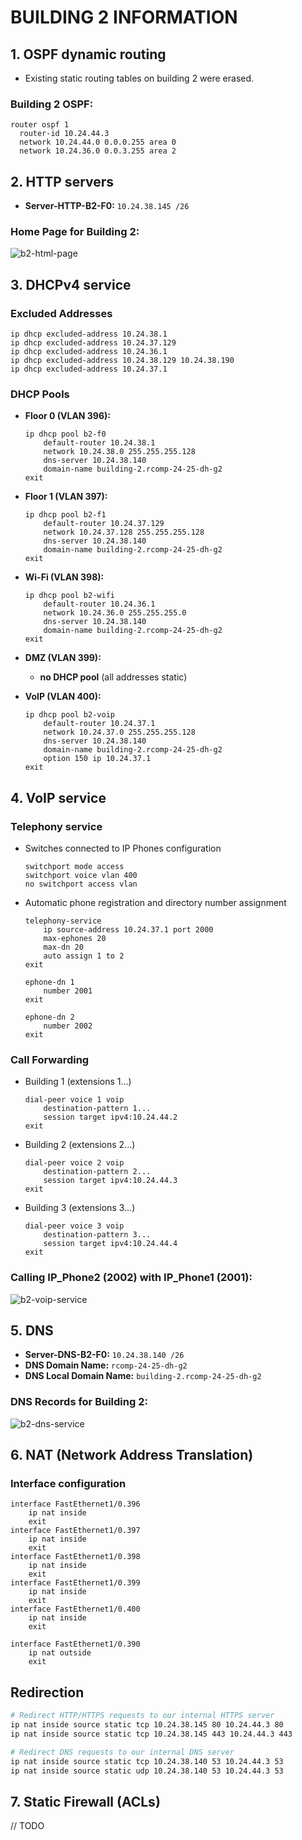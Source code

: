# BUILDING 2 INFORMATION

## 1. OSPF dynamic routing

- Existing static routing tables on building 2 were erased.
### **Building 2 OSPF**:
  ```
  router ospf 1
    router-id 10.24.44.3
    network 10.24.44.0 0.0.0.255 area 0
    network 10.24.36.0 0.0.3.255 area 2
  ```

## 2. HTTP servers

- **Server-HTTP-B2-F0:** `10.24.38.145 /26`

### **Home Page for Building 2**:

![b2-html-page](./config/b2-html-page.png)

## 3. DHCPv4 service

### Excluded Addresses
```
ip dhcp excluded-address 10.24.38.1
ip dhcp excluded-address 10.24.37.129
ip dhcp excluded-address 10.24.36.1
ip dhcp excluded-address 10.24.38.129 10.24.38.190
ip dhcp excluded-address 10.24.37.1
```

### DHCP Pools

- **Floor 0 (VLAN 396):**
    ```
    ip dhcp pool b2-f0
        default-router 10.24.38.1
        network 10.24.38.0 255.255.255.128
        dns-server 10.24.38.140
        domain-name building-2.rcomp-24-25-dh-g2
    exit
    ```
  
- **Floor 1 (VLAN 397):**
    ```
    ip dhcp pool b2-f1
        default-router 10.24.37.129
        network 10.24.37.128 255.255.255.128
        dns-server 10.24.38.140
        domain-name building-2.rcomp-24-25-dh-g2
    exit
    ```
  
- **Wi-Fi (VLAN 398):**
    ```
    ip dhcp pool b2-wifi
        default-router 10.24.36.1
        network 10.24.36.0 255.255.255.0
        dns-server 10.24.38.140
        domain-name building-2.rcomp-24-25-dh-g2
    exit
    ```
  
- **DMZ (VLAN 399):** 
  - **no DHCP pool** (all addresses static)
  

- **VoIP (VLAN 400):**
    ```
    ip dhcp pool b2-voip
        default-router 10.24.37.1
        network 10.24.37.0 255.255.255.128
        dns-server 10.24.38.140
        domain-name building-2.rcomp-24-25-dh-g2
        option 150 ip 10.24.37.1
    exit
    ```


## 4. VoIP service

### Telephony service

- Switches connected to IP Phones configuration
    ```
    switchport mode access
    switchport voice vlan 400
    no switchport access vlan
    ```

- Automatic phone registration and directory number assignment
    ```
    telephony-service
        ip source-address 10.24.37.1 port 2000
        max-ephones 20
        max-dn 20
        auto assign 1 to 2
    exit
    
    ephone-dn 1
        number 2001
    exit
    
    ephone-dn 2
        number 2002
    exit
    ```

### Call Forwarding

- Building 1 (extensions 1...)
    ```
    dial-peer voice 1 voip
        destination-pattern 1...
        session target ipv4:10.24.44.2
    exit
    ```
- Building 2 (extensions 2...)
    ```
    dial-peer voice 2 voip
        destination-pattern 2...
        session target ipv4:10.24.44.3
    exit
    ```
- Building 3 (extensions 3...)
    ```
    dial-peer voice 3 voip
        destination-pattern 3...
        session target ipv4:10.24.44.4
    exit
    ```

### **Calling IP_Phone2 (2002) with IP_Phone1 (2001)**:

![b2-voip-service](./config/b2-voip-service.png)


## 5. DNS

- **Server-DNS-B2-F0:** `10.24.38.140 /26`
- **DNS Domain Name:** `rcomp-24-25-dh-g2`
- **DNS Local Domain Name:** `building-2.rcomp-24-25-dh-g2`

### **DNS Records for Building 2**:

![b2-dns-service](./config/b2-dns-service.png)

## 6. NAT (Network Address Translation)

### Interface configuration
```
interface FastEthernet1/0.396
    ip nat inside
    exit
interface FastEthernet1/0.397
    ip nat inside
    exit
interface FastEthernet1/0.398
    ip nat inside
    exit
interface FastEthernet1/0.399
    ip nat inside
    exit
interface FastEthernet1/0.400
    ip nat inside
    exit
    
interface FastEthernet1/0.390
    ip nat outside
    exit
```

## Redirection

```bash
# Redirect HTTP/HTTPS requests to our internal HTTPS server
ip nat inside source static tcp 10.24.38.145 80 10.24.44.3 80 
ip nat inside source static tcp 10.24.38.145 443 10.24.44.3 443 

# Redirect DNS requests to our internal DNS server
ip nat inside source static tcp 10.24.38.140 53 10.24.44.3 53
ip nat inside source static udp 10.24.38.140 53 10.24.44.3 53

```

## 7. Static Firewall (ACLs)

// TODO

